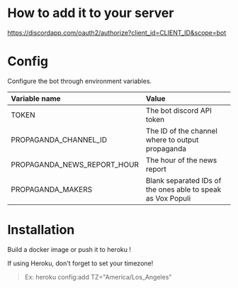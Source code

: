 # How to add it to your server
https://discordapp.com/oauth2/authorize?client_id=CLIENT_ID&scope=bot

# Config
Configure the bot through environment variables.

| Variable name                         | Value                                                       |
|:--------------------------------------|:------------------------------------------------------------|
| TOKEN                                 | The bot discord API token                                   |
| PROPAGANDA_CHANNEL_ID                 | The ID of the channel where to output propaganda            |
| PROPAGANDA_NEWS_REPORT_HOUR           | The hour of the news report                                 |
| PROPAGANDA_MAKERS                     | Blank separated IDs of the ones able to speak as Vox Populi |

# Installation

Build a docker image or push it to heroku !

If using Heroku, don't forget to set your timezone!
> Ex: heroku config:add TZ="America/Los_Angeles"
